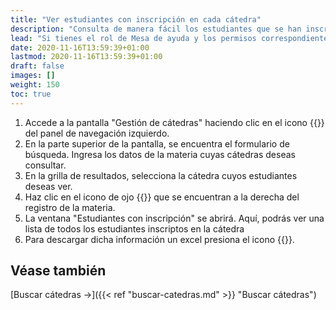 ```yaml
---
title: "Ver estudiantes con inscripción en cada cátedra"
description: "Consulta de manera fácil los estudiantes que se han inscripto a una cátedra."
lead: "Si tienes el rol de Mesa de ayuda y los permisos correspondientes, podrás consultar quienes se han inscripto a cada cátedra."
date: 2020-11-16T13:59:39+01:00
lastmod: 2020-11-16T13:59:39+01:00
draft: false
images: []
weight: 150
toc: true
---
```


1. Accede a la pantalla "Gestión de cátedras" haciendo clic en el icono {{<inline-icon image="menu.png" alt="hamburger menu icon">}} del panel de navegación izquierdo.
1. En la parte superior de la pantalla, se encuentra el formulario de búsqueda. Ingresa los datos de la materia cuyas cátedras deseas consultar.
1. En la grilla de resultados, selecciona la cátedra cuyos estudiantes deseas ver.
1. Haz clic en el icono de ojo {{<inline-icon image="eye.png" alt="eye icon">}} que se encuentran a la derecha del registro de la materia. 
1. La ventana "Estudiantes con inscripción" se abrirá. Aquí, podrás ver una lista de todos los estudiantes inscriptos en la cátedra
1. Para descargar dicha información un excel presiona el icono {{<inline-icon image="download file.png" alt="download icon">}}.

## Véase también

[Buscar cátedras →]({{< ref "buscar-catedras.md" >}} "Buscar cátedras")
